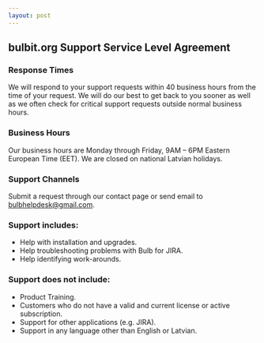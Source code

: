 ```yaml
---
layout: post
---
```


## bulbit.org Support Service Level Agreement

### Response Times
We will respond to your support requests within 40 business hours from the time of your request. We will do our best to get back to you sooner as well as we often check for critical support requests outside normal business hours.

### Business Hours
Our business hours are Monday through Friday, 9AM – 6PM Eastern European Time (EET). We are closed on national Latvian holidays.

### Support Channels
Submit a request through our contact page or send email to bulbhelpdesk@gmail.com.

### Support includes:
* Help with installation and upgrades.
* Help troubleshooting problems with Bulb for JIRA.
* Help identifying work-arounds.

### Support does not include:
* Product Training.
* Customers who do not have a valid and current license or active subscription.
* Support for other applications (e.g. JIRA).
* Support in any language other than English or Latvian.